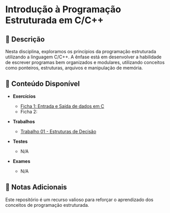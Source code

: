 # Introdução à Programação Estruturada em C/C++

## 📘 Descrição

Nesta disciplina, exploramos os princípios da programação estruturada utilizando a linguagem C/C++. A ênfase está em desenvolver a habilidade de escrever programas bem organizados e modulares, utilizando conceitos como ponteiros, estruturas, arquivos e manipulação de memória.

## 📂 Conteúdo Disponível

- **Exercícios**
  - [Ficha 1: Entrada e Saída de dados em C](https://github.com/SingeloDux/Licenciatura_UP/tree/main/Introdu%C3%A7%C3%A3o%20%C3%A0%20Programa%C3%A7%C3%A3o%20Estruturada%20%5B%5D/Exerc%C3%ADcios/Ficha%2001%20-%20Entrada%20e%20Saida%20de%20dados)
  - Ficha 2: 

- **Trabalhos**
  - [Trabalho 01 - Estruturas de Decisão](https://github.com/SingeloDux/Licenciatura_UP/tree/main/Introdu%C3%A7%C3%A3o%20%C3%A0%20Programa%C3%A7%C3%A3o%20Estruturada%20%5B%5D/Trabalhos/Trabalho%2001%20-%20Estruturas%20de%20Decis%C3%A3o)

- **Testes**
  - N/A

- **Exames**
  - N/A

## 📝 Notas Adicionais

Este repositório é um recurso valioso para reforçar o aprendizado dos conceitos de programação estruturada.

